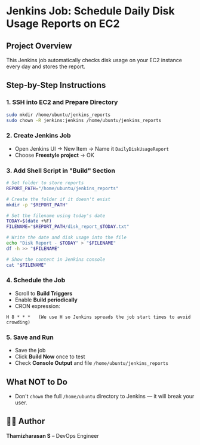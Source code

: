 
# Jenkins Job: Schedule Daily Disk Usage Reports on EC2

##  Project Overview
This Jenkins job automatically checks disk usage on your EC2 instance every day and stores the report.


##  Step-by-Step Instructions

### 1. SSH into EC2 and Prepare Directory
```bash
sudo mkdir /home/ubuntu/jenkins_reports
sudo chown -R jenkins:jenkins /home/ubuntu/jenkins_reports
```

### 2. Create Jenkins Job
- Open Jenkins UI → New Item → Name it `DailyDiskUsageReport`
- Choose **Freestyle project** → OK

### 3. Add Shell Script in "Build" Section
```bash
# Set folder to store reports
REPORT_PATH="/home/ubuntu/jenkins_reports"

# Create the folder if it doesn't exist
mkdir -p "$REPORT_PATH"

# Set the filename using today's date
TODAY=$(date +%F)
FILENAME="$REPORT_PATH/disk_report_$TODAY.txt"

# Write the date and disk usage into the file
echo "Disk Report - $TODAY" > "$FILENAME"
df -h >> "$FILENAME"

# Show the content in Jenkins console
cat "$FILENAME"

```

### 4. Schedule the Job
- Scroll to **Build Triggers**
- Enable **Build periodically**
- CRON expression:
```
H 8 * * *   (We use H so Jenkins spreads the job start times to avoid crowding)
```

### 5. Save and Run
- Save the job
- Click **Build Now** once to test
- Check **Console Output** and file `/home/ubuntu/jenkins_reports`

##  What NOT to Do
- Don't `chown` the full `/home/ubuntu` directory to Jenkins — it will break your user.

## 🙋‍♂️ Author

**Thamizharasan S** – DevOps Engineer
